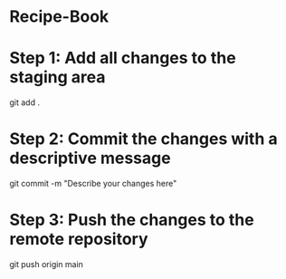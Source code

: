 # Recipe-Book


# Step 1: Add all changes to the staging area
git add .

# Step 2: Commit the changes with a descriptive message
git commit -m "Describe your changes here"

# Step 3: Push the changes to the remote repository
git push origin main